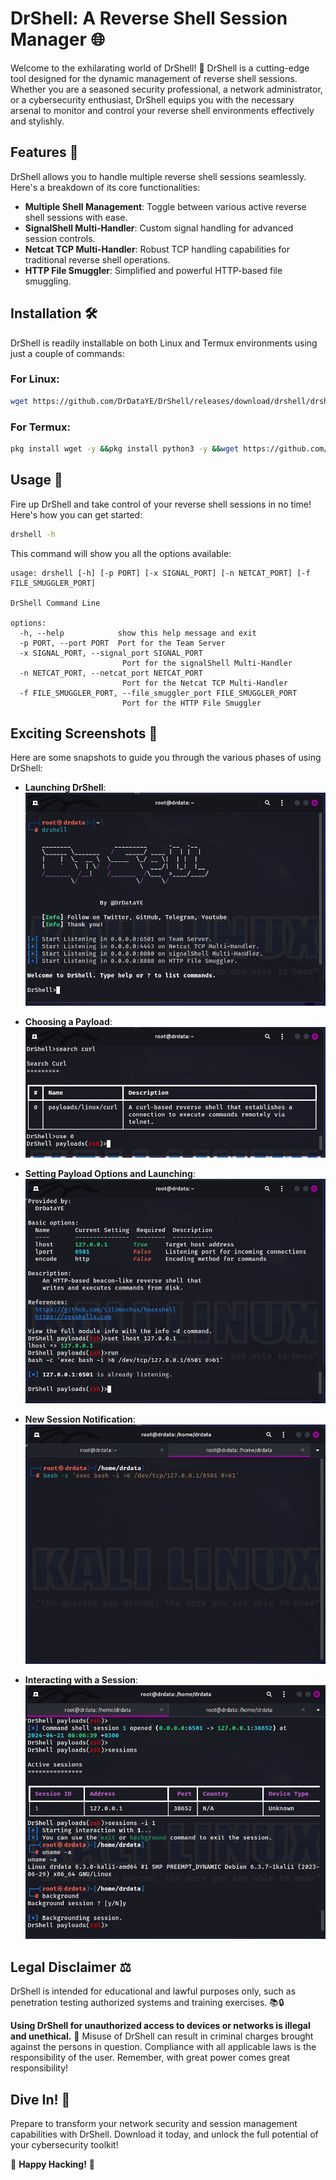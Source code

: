 # DrShell: A Reverse Shell Session Manager 🌐

Welcome to the exhilarating world of DrShell! 🎉 DrShell is a cutting-edge tool designed for the dynamic management of reverse shell sessions. Whether you are a seasoned security professional, a network administrator, or a cybersecurity enthusiast, DrShell equips you with the necessary arsenal to monitor and control your reverse shell environments effectively and stylishly.

## Features 🌟

DrShell allows you to handle multiple reverse shell sessions seamlessly. Here's a breakdown of its core functionalities:

- **Multiple Shell Management**: Toggle between various active reverse shell sessions with ease.
- **SignalShell Multi-Handler**: Custom signal handling for advanced session controls.
- **Netcat TCP Multi-Handler**: Robust TCP handling capabilities for traditional reverse shell operations.
- **HTTP File Smuggler**: Simplified and powerful HTTP-based file smuggling.

## Installation 🛠️

DrShell is readily installable on both Linux and Termux environments using just a couple of commands:

### For Linux:

```bash
wget https://github.com/DrDataYE/DrShell/releases/download/drshell/drshell_1.0.1_all_linux_beta.deb -O drshell_1.0.1_all_linux_beta.deb && sudo dpkg -i drshell_1.0.1_all_linux_beta.deb
```

### For Termux:

```bash
pkg install wget -y &&pkg install python3 -y &&wget https://github.com/DrDataYE/DrShell/releases/download/drshell/drshell_1.0.1_all_termux_beta.deb -O drshell_1.0.1_all_termux_beta.deb && dpkg -i drshell_1.0.1_all_termux_beta.deb
```

## Usage 🚀

Fire up DrShell and take control of your reverse shell sessions in no time! Here's how you can get started:

```bash
drshell -h
```

This command will show you all the options available:

```
usage: drshell [-h] [-p PORT] [-x SIGNAL_PORT] [-n NETCAT_PORT] [-f FILE_SMUGGLER_PORT]

DrShell Command Line

options:
  -h, --help            show this help message and exit
  -p PORT, --port PORT  Port for the Team Server
  -x SIGNAL_PORT, --signal_port SIGNAL_PORT
                         Port for the signalShell Multi-Handler
  -n NETCAT_PORT, --netcat_port NETCAT_PORT
                         Port for the Netcat TCP Multi-Handler
  -f FILE_SMUGGLER_PORT, --file_smuggler_port FILE_SMUGGLER_PORT
                         Port for the HTTP File Smuggler
```

## Exciting Screenshots 📸

Here are some snapshots to guide you through the various phases of using DrShell:

- **Launching DrShell**:
  ![Launching DrShell](./images/1.jpg)

- **Choosing a Payload**:
  ![Choosing a Payload](./images/2.jpg)

- **Setting Payload Options and Launching**:
  ![Payload Settings](./images/3.jpg)

- **New Session Notification**:
  ![New Session](./images/4.jpg)

- **Interacting with a Session**:
  ![Session Interaction](./images/5.jpg)

## Legal Disclaimer ⚖️

DrShell is intended for educational and lawful purposes only, such as penetration testing authorized systems and training exercises. 📚🔒

**Using DrShell for unauthorized access to devices or networks is illegal and unethical.** 🚫 Misuse of DrShell can result in criminal charges brought against the persons in question. Compliance with all applicable laws is the responsibility of the user. Remember, with great power comes great responsibility!

## Dive In! 🌊

Prepare to transform your network security and session management capabilities with DrShell. Download it today, and unlock the full potential of your cybersecurity toolkit!

🎯 **Happy Hacking!** 🎯
